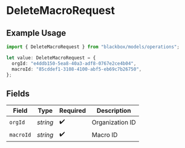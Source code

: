 # DeleteMacroRequest

## Example Usage

```typescript
import { DeleteMacroRequest } from "blackbox/models/operations";

let value: DeleteMacroRequest = {
  orgId: "e4ddb150-5ea8-40a3-adf8-0767e2ce4b04",
  macroId: "85cddef1-3108-4100-abf5-eb69c7b26750",
};
```

## Fields

| Field              | Type               | Required           | Description        |
| ------------------ | ------------------ | ------------------ | ------------------ |
| `orgId`            | *string*           | :heavy_check_mark: | Organization ID    |
| `macroId`          | *string*           | :heavy_check_mark: | Macro ID           |